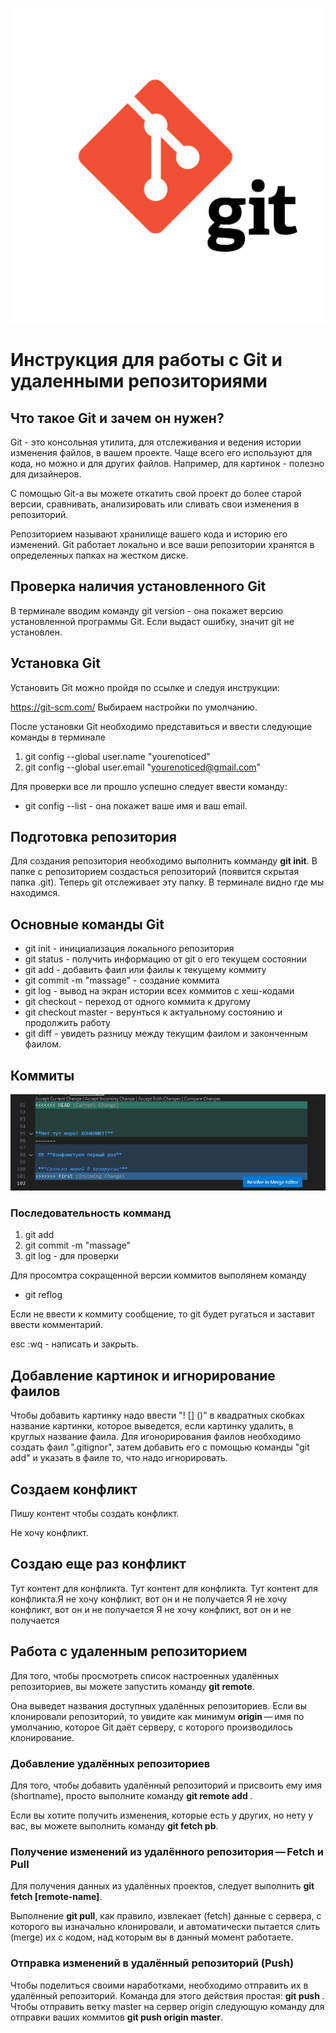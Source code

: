 ![Логотип git](logo.png)
# Инструкция для работы с Git и удаленными репозиториями

## Что такое Git и зачем он нужен?

Git - это консольная утилита, для отслеживания и ведения истории изменения файлов, в вашем проекте. Чаще всего его используют для кода, но можно и для других файлов. Например, для картинок - полезно для дизайнеров.

С помощью Git-a вы можете откатить свой проект до более старой версии, сравнивать, анализировать или сливать свои изменения в репозиторий.

Репозиторием называют хранилище вашего кода и историю его изменений. Git работает локально и все ваши репозитории хранятся в определенных папках на жестком диске.

## Проверка наличия установленного Git

В терминале вводим команду git version - она покажет версию установленной программы Git. Если выдаст ошибку, значит git не установлен.

## Установка Git

Установить Git можно пройдя по ссылке и следуя инструкции:

https://git-scm.com/ Выбираем настройки по умолчанию.

После установки Git необходимо представиться и ввести следующие команды в терминале
1. git config --global user.name "yourenoticed"
2. git config --global user.email "yourenoticed@gmail.com"

Для проверки все ли прошло успешно следует ввести команду:
- git config --list - она покажет ваше имя и ваш email.


## Подготовка репозитория

Для создания репозитория необходимо выполнить комманду **git init**. В папке с репозиторием создасться репозиторий (появится скрытая папка .git). Теперь git отслеживает эту папку. В терминале видно где мы находимся.

## Основные команды Git

- git init - инициализация локального репозитория
- git status - получить информацию от git о его текущем состоянии
- git add - добавить фаил или фаилы к текущему коммиту
- git commit -m "massage" - создание коммита
- git log - вывод на экран истории всех коммитов с хеш-кодами
- git checkout - переход от одного коммита к другому
- git checkout master - верунться к актуальному состоянию и продолжить работу
- git diff - увидеть разницу между текущим фаилом и законченным фаилом.

## Коммиты

![Alt text](image.png)

### Последовательность комманд
1. git add
2. git commit -m "massage"
3. git log - для проверки

Для просомтра сокращенной версии коммитов выполянем команду
- git reflog

Если не ввести к коммиту сообщение, то git будет ругаться и заставит ввести комментарий.

esc :wq - написать и закрыть.

## Добавление картинок и игнорирование фаилов
Чтобы добавить картинку надо ввести "! [] ()" в квадратных скобках название картинки, которое выведется, если картинку удалить, в круглых название фаила.
Для игонорирования фаилов необходимо создать фаил 
".gitignor", затем добавить его с помощью команды "git add" и указать в фаиле то, что надо игнорировать. 


## Создаем конфликт

Пишу контент чтобы создать конфликт.

Не хочу конфликт.



## Создаю еще раз конфликт
Тут контент для конфликта.
Тут контент для конфликта.
Тут контент для конфликта.Я не хочу конфликт, вот он и не получается
Я не хочу конфликт, вот он и не получается
Я не хочу конфликт, вот он и не получается


## Работа с удаленным репозиторием

Для того, чтобы просмотреть список настроенных удалённых репозиториев, вы можете запустить команду **git remote**. 

Она выведет названия доступных удалённых репозиториев. Если вы клонировали репозиторий, то увидите как минимум **origin** — имя по умолчанию, которое Git даёт серверу, с которого производилось клонирование.

### Добавление удалённых репозиториев
Для того, чтобы добавить удалённый репозиторий и присвоить ему имя (shortname), просто выполните команду **git remote add <shortname> <url>**.

Если вы хотите получить изменения, которые есть у других, но нету у вас, вы можете выполнить команду **git fetch pb**.

### Получение изменений из удалённого репозитория — Fetch и Pull

Для получения данных из удалённых проектов, следует выполнить **git fetch [remote-name]**.

Выполнение **git pull**, как правило, извлекает (fetch) данные с сервера, с которого вы изначально клонировали, и автоматически пытается слить (merge) их с кодом, над которым вы в данный момент работаете.

### Отправка изменений в удалённый репозиторий (Push)

Чтобы поделиться своими наработками, необходимо отправить их в удалённый репозиторий. Команда для этого действия простая: **git push <remote-name> <branch-name>**. Чтобы отправить ветку master на сервер origin следующую команду для отправки ваших коммитов **git push origin master**.

